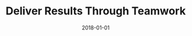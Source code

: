 ---
title: Deliver Results Through Teamwork
date : 2018-01-01
level : ungraded
required : yes
skills : Leadership, Mentoring, Behaviour, Mindset, Competency
difficulty : easy
questions   :
    - "MA-DR-01: Tell me about a time when you recognised team members for making a significant contribution to the team through collaboration."
    - "MA-DR-02: Tell me about a time when your team was reluctant to support an initiative you were responsible for carrying out."
    - "MA-DR-03: Tell me about a time when you had to translate an organisational strategy into concrete deliverables that resulted in positive business outcomes."
    - "MA-DR-04: Tell me about a time when you held your team accountable for missing a deliverable deadline."
    - "MA-DR-05: Tell me about a time when your team’s workload was unbalanced. How did you prioritise and delegate the work?"
    - "MA-DR-06: Describe a time where your team was operating independently and more team collaboration was needed. How did you address this and what was the outcome?"
desirable :
    - Inspired, motivated, and guided others toward goal accomplishments that aligned to organisational strategies
    - Created an environment that encouraged cooperation, collective problem solving, and participative decision making
    - Used a process for identifying unbalanced workloads and determining how to evenly distribute the work to others
    - Held direct reports accountable for meeting established team goals/objectives
    - Received support for an initiative by making clear connections between the initiative and broader organisational goals/strategies
bonus_points:
    - Inspired, motivated, and guided a cross-functional team toward goal accomplishments that aligned to organisational strategies
    - Created an environment that encouraged and rewarded cooperation, collective problem solving, and participative decision making
    - Developed a process for identifying unbalanced workloads and determining how to evenly distribute the work to others
    - Held direct reports accountable for meeting established team goals/objectives while maintaining a cooperative working relationship
    - Inspires others to commit to the execution of an initiative by making clear connections between the initiative and broader organisational goals/strategies
---